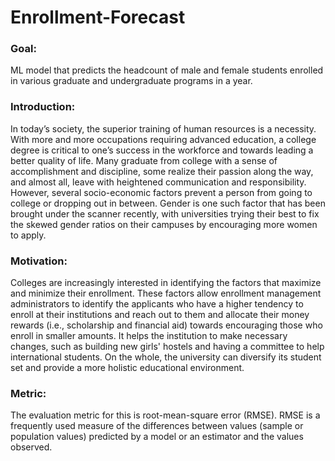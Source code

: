 # Enrollment-Forecast

### Goal: 
ML model that predicts the headcount of male and female students enrolled in various graduate and undergraduate programs in a year. 
### Introduction: 
In today’s society, the superior training of human resources is a necessity. With more and more occupations requiring advanced education, a college degree is critical to one’s success in the workforce and towards leading a better quality of life. Many graduate from college with a sense of accomplishment and discipline, some realize their passion along the way, and almost all, leave with heightened communication and responsibility. However, several socio-economic factors prevent a person from going to college or dropping out in between. Gender is one such factor that has been brought under the scanner recently, with universities trying their best to fix the skewed gender ratios on their campuses by encouraging more women to apply.
### Motivation: 
Colleges are increasingly interested in identifying the factors that maximize and minimize their enrollment. These factors allow enrollment management administrators to identify the applicants who have a higher tendency to enroll at their institutions and reach out to them and allocate their money rewards (i.e., scholarship and financial aid) towards encouraging those who enroll in smaller amounts. It helps the institution to make necessary changes, such as building new girls' hostels and having a committee to help international students. On the whole, the university can diversify its student set and provide a more holistic educational environment.
### Metric: 
The evaluation metric for this is root-mean-square error (RMSE). RMSE is a frequently used measure of the differences between values (sample or population values) predicted by a model or an estimator and the values observed.
